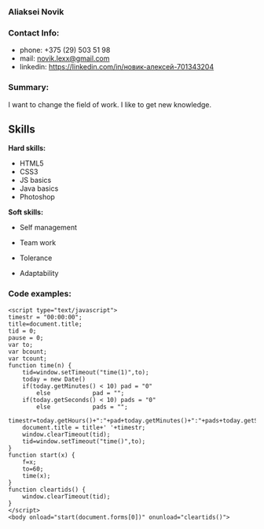 ### Aliaksei Novik

### Contact Info: 
- phone: +375 (29) 503 51 98
- mail: [novik.lexx@gmail.com](novik.lexx@gmail.com)
- linkedin: https://linkedin.com/in/новик-алексей-701343204

### Summary: 
I want to change the field of work. I like to get new knowledge.

## Skills
**Hard skills:** 
 * HTML5
 * CSS3
 * JS basics
 * Java basics
 * Photoshop
 
**Soft skills:**
 * Self management
 * Team work

 * Tolerance
 * Adaptability
 
### Сode examples:
```
<script type="text/javascript">
timestr = "00:00:00";
title=document.title;
tid = 0;
pause = 0;
var to;
var bcount;
var tcount;
function time(n) {
	tid=window.setTimeout("time(1)",to);
	today = new Date()
	if(today.getMinutes() < 10) pad = "0"
		else		    pad = "";
	if(today.getSeconds() < 10) pads = "0"
		else  		    pads = "";
	timestr=today.getHours()+":"+pad+today.getMinutes()+":"+pads+today.getSeconds();
	document.title = title+' '+timestr;
	window.clearTimeout(tid);
	tid=window.setTimeout("time()",to);
}
function start(x) {
	f=x;
	to=60;
	time(x);
}
function cleartids() {
	window.clearTimeout(tid);
}
</script>
<body onload="start(document.forms[0])" onunload="cleartids()">
```


